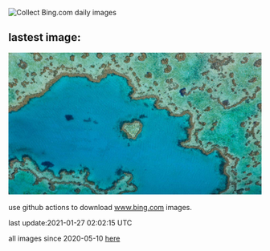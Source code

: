 ![Collect Bing.com daily images](https://github.com/counter2015/bing-daily-images/workflows/Collect%20Bing.com%20daily%20images/badge.svg)
## lastest image:
![](images/HeartAustralia.jpg)

use github actions to download www.bing.com images.

last update:2021-01-27 02:02:15 UTC

all images since 2020-05-10 [here](https://github.com/counter2015/bing-daily-images/tree/master/images) 
